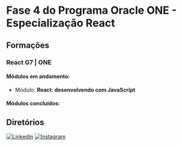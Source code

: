 # Fase 4 do Programa Oracle ONE - Especialização React

## Formações

### React G7 | ONE

#### Módulos em andamento:

- Módulo: **React: desenvolvendo com JavaScript**

#### Módulos concluídos:

## Diretórios

[![LinkedIn](https://img.shields.io/badge/linkedin-%230077B5.svg?style=for-the-badge&logo=linkedin&logoColor=white)](https://linkedin.com/in/lucas-dickmann)
[![Instagram](https://img.shields.io/badge/Instagram-%23E4405F.svg?style=for-the-badge&logo=Instagram&logoColor=white)](https://instagram.com/luksdickmann)
